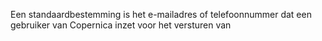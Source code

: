 Een standaardbestemming is het e-mailadres of telefoonnummer dat een
gebruiker van Copernica inzet voor het versturen van
